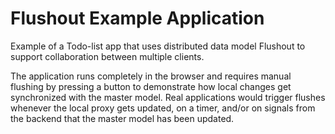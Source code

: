 # Flushout Example Application
Example of a Todo-list app that uses distributed data model Flushout to support collaboration between multiple clients.   

The application runs completely in the browser and requires manual flushing by pressing a button to demonstrate how local changes get synchronized with the master model. Real applications would trigger flushes whenever the local proxy gets updated, on a timer, and/or on signals from the backend that the master model has been updated.